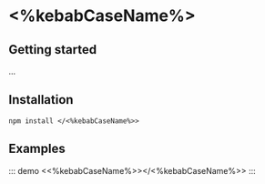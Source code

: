 # <%kebabCaseName%>

## Getting started

...

## Installation

```
npm install </<%kebabCaseName%>>
```

## Examples

::: demo
<<%kebabCaseName%>></<%kebabCaseName%>>
:::